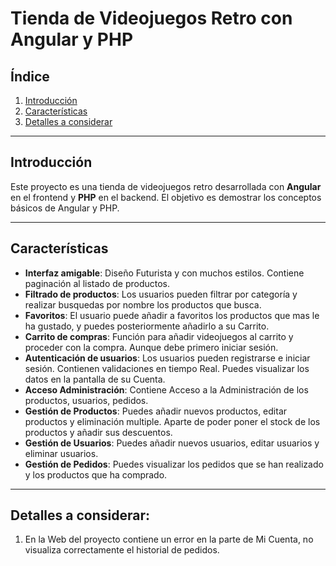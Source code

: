 # Tienda de Videojuegos Retro con Angular y PHP

## Índice

1. [Introducción](#introducción)
2. [Características](#características)
3. [Detalles a considerar](#detalles)
---

## Introducción

Este proyecto es una tienda de videojuegos retro desarrollada con **Angular** en el frontend y **PHP** en el backend. El objetivo es demostrar los conceptos básicos de Angular y PHP.

---

## Características

- **Interfaz amigable**: Diseño Futurista y con muchos estilos. Contiene paginación al listado de productos.
- **Filtrado de productos**: Los usuarios pueden filtrar por categoría y realizar busquedas por nombre los productos que busca.
- **Favoritos**: El usuario puede añadir a favoritos los productos que mas le ha gustado, y puedes posteriormente añadirlo a su Carrito.
- **Carrito de compras**: Función para añadir videojuegos al carrito y proceder con la compra. Aunque debe primero iniciar sesión.
- **Autenticación de usuarios**: Los usuarios pueden registrarse e iniciar sesión. Contienen validaciones en tiempo Real. Puedes visualizar los datos en la pantalla de su Cuenta.
- **Acceso Administración**: Contiene Acceso a la Administración de los productos, usuarios, pedidos.
- **Gestión de Productos**: Puedes añadir nuevos productos, editar productos y eliminación multiple. Aparte de poder poner el stock de los productos y añadir sus descuentos.
- **Gestión de Usuarios**: Puedes añadir nuevos usuarios, editar usuarios y eliminar usuarios.
- **Gestión de Pedidos**: Puedes visualizar los pedidos que se han realizado y los productos que ha comprado. 

---

## Detalles a considerar:
1. En la Web del proyecto contiene un error en la parte de Mi Cuenta, no visualiza correctamente el historial de pedidos. 

